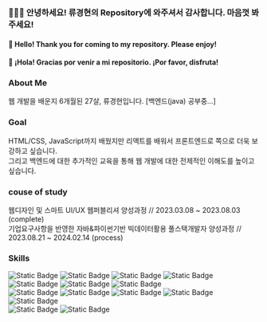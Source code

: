 ### 🙋🏻‍♂️ 안녕하세요! 류경현의 Repository에 와주셔서 감사합니다. 마음껏 봐주세요!
#### 🤠 Hello! Thank you for coming to my repository. Please enjoy!
#### 🤩 ¡Hola! Gracias por venir a mi repositorio. ¡Por favor, disfruta!

### About Me
  웹 개발을 배운지 6개월된 27살, 류경현입니다.
  [백엔드(java) 공부중...]
  
### Goal
  HTML/CSS, JavaScript까지 배웠지만 리액트를 배워서 프론트엔드로 쪽으로 더욱 보강하고 싶습니다.<br>
  그리고 백엔드에 대한 추가적인 교육을 통해 웹 개발에 대한 전제적인 이해도를 높이고 싶습니다.

### couse of study
  웹디자인 및 스마트 UI/UX 웹퍼블리셔 양성과정 // 2023.03.08 ~ 2023.08.03 (complete) <br>
  기업요구사항을 반영한 자바&파이썬기반 빅데이터활용 풀스택개발자 양성과정 // 2023.08.21 ~ 2024.02.14 (process)
  
### Skills
![Static Badge](https://img.shields.io/badge/HTML5-red)
![Static Badge](https://img.shields.io/badge/CSS3-purple)
![Static Badge](https://img.shields.io/badge/JavaScript-gold)
![Static Badge](https://img.shields.io/badge/jQuery-%23B6B8F9)
![Static Badge](https://img.shields.io/badge/FIGMA-pink)
![Static Badge](https://img.shields.io/badge/SCSS-orange)
![Static Badge](https://img.shields.io/badge/ajax-yellow) <br>
![Static Badge](https://img.shields.io/badge/JAVA-blue)
![Static Badge](https://img.shields.io/badge/jsp-red)
![Static Badge](https://img.shields.io/badge/jstl-orange)
![Static Badge](https://img.shields.io/badge/eclipse-navy)
![Static Badge](https://img.shields.io/badge/Spring-green)<br>
![Static Badge](https://img.shields.io/badge/mysql-%232C4BFA)
![Static Badge](https://img.shields.io/badge/mybatis-%23D93EFA)





<!--
**RyuKyoungHyun/RyuKyoungHyun** is a ✨ _special_ ✨ repository because its `README.md` (this file) appears on your GitHub profile.

Here are some ideas to get you started:

- 🔭 I’m currently working on ...
- 🌱 I’m currently learning ...
- 👯 I’m looking to collaborate on ...
- 🤔 I’m looking for help with ...
- 💬 Ask me about ...
- 📫 How to reach me: ...
- 😄 Pronouns: ...
- ⚡ Fun fact: ...
-->
